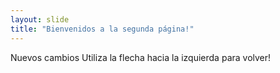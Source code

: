 ```yaml
---
layout: slide
title: "Bienvenidos a la segunda página!"
---
```

Nuevos cambios
Utiliza la flecha hacia la izquierda para volver!
